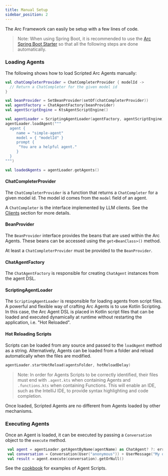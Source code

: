 ```yaml
---
title: Manual Setup
sidebar_position: 2
---
```


The Arc Framework can easily be setup with a few lines of code.

> Note: When using Spring Boot, it is recommended to use the [Arc Spring Boot Starter](/docs/spring) 
> so that all the following steps are done automatically.

### Loading Agents
The following shows how to load Scripted Arc Agents manually:

```kotlin
val chatCompleterProvider = ChatCompleterProvider { modelId ->
  // Return a ChatCompleter for the given model id
}

val beanProvider = SetBeanProvider(setOf(chatCompleterProvider))
val agentFactory = ChatAgentFactory(beanProvider)
val agentScriptEngine = KtsAgentScriptEngine()

val agentLoader = ScriptingAgentLoader(agentFactory, agentScriptEngine)
agentLoader.loadAgent("""
  agent {
     name = "simple-agent"
     model = { "modelId" }
     prompt {
      "You are a helpful agent." 
     }
  }
""") 

val loadedAgents = agentLoader.getAgents()
```

#### ChatCompleterProvider
The `ChatCompleterProvider` is a function that returns a `ChatCompleter` for a given model id.
The model id comes from the `model` field of an agent.

A `ChatCompleter` is the interface implemented by LLM clients. See the [Clients](/docs/clients) section for more details.

#### BeanProvider
The `BeanProvider` interface provides the beans that are used within the Arc Agents.
These beans can be accessed using the `get<BeanClass>()` method.

At least a `ChatCompleterProvider` must be provided to the `BeanProvider`.

#### ChatAgentFactory
The `ChatAgentFactory` is responsible for creating `ChatAgent` instances from the agent DSL. 

#### ScriptingAgentLoader
The `ScriptingAgentLoader` is responsible for loading agents from script files.
A powerful and flexible way of crafting Arc Agents is to use Kotlin Scripting.
In this case, the Arc Agent DSL is placed in Kotlin script files that can be loaded and executed dynamically
at runtime without restarting the application, i.e. "Hot Reloaded".

#### Hot Reloading Scripts
Scripts can be loaded from any source and passed to the `loadAgent` method as a string.
Alternatively, Agents can be loaded from a folder and reload automatically when the files are modified.

```kotlin
agentLoader.startHotReload(agentsFolder, hotReloadDelay)
```

> Note: In order for Agents Scripts to be correctly identified, their files must end with `.agent.kts` when containing Agents and
> `.functions.kts` when containing Functions. This will enable an IDE, such as the IntelliJ IDE,
> to provide syntax highlighting and code completion.

Once loaded, Scripted Agents are no different from Agents loaded by other
mechanisms.

### Executing Agents
Once an Agent is loaded, it can be executed by passing a `Conversation` object to the `execute` method.

```kotlin
 val agent = agentLoader.getAgentByName(agentName) as ChatAgent? ?: error("Agent not found!")
 val conversation = Conversation(User("anonymous")) + UserMessage("My question")
 val result = agent.execute(conversation).getOrNull()
```

See the [cookbook](/docs/cookbook/) for examples of Agent Scripts.
